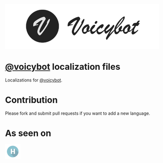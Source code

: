 [![Voicybot](/img/logo.png?raw=true)](https://voicybot.com/)

# [@voicybot](https://telegram.me/voicybot) localization files
Localizations for [@voicybot](https://telegram.me/voicybot).

# Contribution
Please fork and submit pull requests if you want to add a new language.

# As seen on
[![Habrahabr](/img/habr.png?raw=true)](https://habrahabr.ru/post/316824/)
